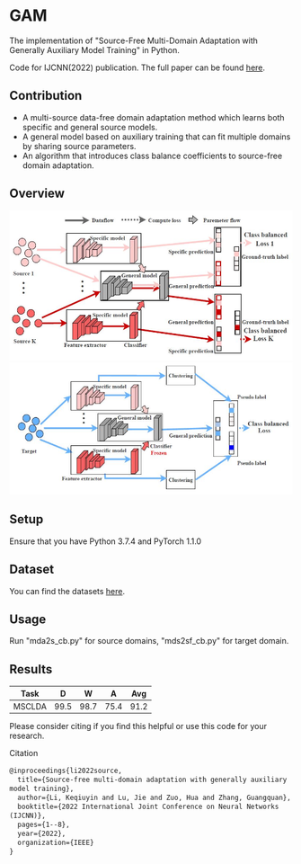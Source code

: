 # GAM
The implementation of "Source-Free Multi-Domain Adaptation with Generally Auxiliary Model Training" in Python. 

Code for IJCNN(2022) publication. The full paper can be found [here](https://doi.org/10.1109/IJCNN55064.2022.9892718).

## Contribution

- A multi-source data-free domain adaptation method which learns both specific and general source models. 
- A general model based on auxiliary training that can fit multiple domains by sharing source parameters.
- An algorithm that introduces class balance coefficients to source-free domain adaptation.

## Overview
![Framework-Source](https://github.com/el3518/GAM/blob/main/img/frame-s.JPG)
![Framework-Target](https://github.com/el3518/GAM/blob/main/img/frame-t.JPG)

## Setup
Ensure that you have Python 3.7.4 and PyTorch 1.1.0

## Dataset
You can find the datasets [here](https://github.com/jindongwang/transferlearning/tree/master/data).

## Usage

Run "mda2s_cb.py" for source domains, "mds2sf_cb.py" for target domain. 

## Results

| Task  | D | W  | A | Avg  | 
| ---- | ---- | ---- | ---- | ---- |
| MSCLDA  | 99.5  | 98.7  | 75.4  | 91.2 |


Please consider citing if you find this helpful or use this code for your research.

Citation
```
@inproceedings{li2022source,
  title={Source-free multi-domain adaptation with generally auxiliary model training},
  author={Li, Keqiuyin and Lu, Jie and Zuo, Hua and Zhang, Guangquan},
  booktitle={2022 International Joint Conference on Neural Networks (IJCNN)},
  pages={1--8},
  year={2022},
  organization={IEEE}
}
